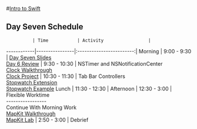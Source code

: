 #[Intro to Swift](https://github.com/upperlinecode/intro-to-swift)
## Day Seven Schedule
 	          |	Time           | Activity                 |
------------|----------------|:------------------------:|
 Morning	   |  9:00 - 9:30   | [Day Seven Slides]() <br> [Day 6 Review]()
        	   |  9:30 - 10:30  | NSTimer and NSNotificationCenter <br> [Clock Walkthrough](https://github.com/upperlinecode/intro-to-swift/blob/master/day-7/clock-walkthrough.md) <br> [Clock Project](https://github.com/upperlinecode/intro-to-swift/tree/master/day-7/Clock)
            |  10:30 - 11:30 | Tab Bar Controllers <br> [Stopwatch Extension](https://github.com/upperlinecode/intro-to-swift/blob/master/day-7/stopwatch-extension.md) <br> [Stopwatch Example]()
 Lunch      |  11:30 - 12:30 | 
 Afternoon  |  12:30 - 3:00  | Flexible Worktime <br> ----------------- <br> Continue With Morning Work <br> [MapKit Walkthrough](https://github.com/upperlinecode/intro-to-swift/blob/master/day-7/mapkit-walkthrough.md) <br> [MapKit Lab](https://github.com/upperlinecode/intro-to-swift/blob/master/day-7/mapkit-lab.md)
       	    |  2:50 - 3:00   | Debrief
